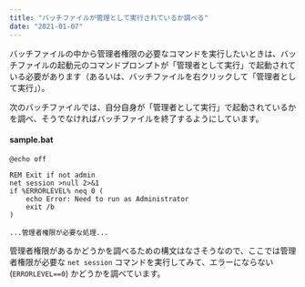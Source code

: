 ```yaml
---
title: "バッチファイルが管理として実行されているか調べる"
date: "2021-01-07"
---
```


バッチファイルの中から管理者権限の必要なコマンドを実行したいときは、バッチファイルの起動元のコマンドプロンプトが「管理者として実行」で起動されている必要があります（あるいは、バッチファイルを右クリックして「管理者として実行」）。

次のバッチファイルでは、自分自身が「管理者として実行」で起動されているかを調べ、そうでなければバッチファイルを終了するようにしています。

#### sample.bat

```batch
@echo off

REM Exit if not admin
net session >null 2>&1
if %ERRORLEVEL% neq 0 (
    echo Error: Need to run as Administrator
    exit /b
)

...管理者権限が必要な処理...
```

管理者権限があるかどうかを調べるための構文はなさそうなので、ここでは管理者権限が必要な `net session` コマンドを実行してみて、エラーにならない (`ERRORLEVEL==0`) かどうかを調べています。

